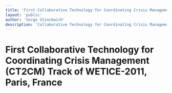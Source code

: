 ```yaml
---
title: 'First Collaborative Technology for Coordinating Crisis Management (CT2CM) Track of WETICE-2011'
layout: 'public'
author: 'Serge Stinckwich'
description: 'Collaborative Technology for Coordinating Crisis Management (CT2CM) track of WETICE-2011, Paris, France'
---
```

# First Collaborative Technology for Coordinating Crisis Management (CT2CM) Track of WETICE-2011, Paris, France